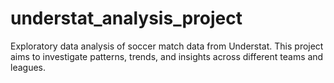 # understat_analysis_project
Exploratory data analysis of soccer match data from Understat. This project aims to investigate patterns, trends, and insights across different teams and leagues.
